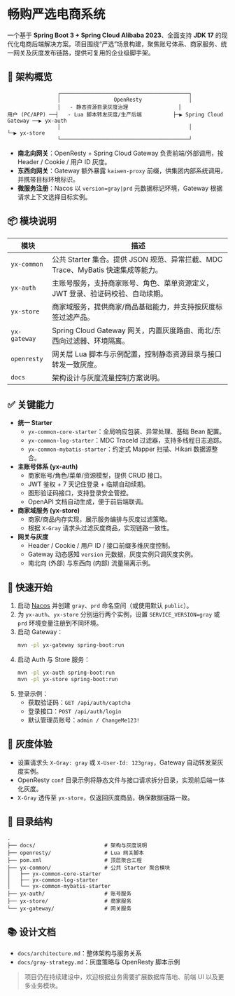 # 畅购严选电商系统

一个基于 **Spring Boot 3 + Spring Cloud Alibaba 2023**、全面支持 **JDK 17** 的现代化电商后端解决方案。项目围绕“严选”场景构建，聚焦账号体系、商家服务、统一网关及灰度发布链路，提供可复用的企业级脚手架。

## 🔧 架构概览
```
                ┌─────────────────────────────────────────┐
                │                 OpenResty               │
                │   - 静态资源目录灰度治理                │
用户 (PC/APP) ──┤   - Lua 脚本转发灰度/生产后端          ├─▶ Spring Cloud Gateway ──▶ yx-auth
                │                                         │                         └─▶ yx-store
                └─────────────────────────────────────────┘
```
* **南北向网关**：OpenResty + Spring Cloud Gateway 负责前端/外部调用，按 Header / Cookie / 用户 ID 灰度。
* **东西向网关**：Gateway 额外暴露 `kaiwen-proxy` 前缀，供集团内部系统调用，并携带目标环境标识。
* **微服务注册**：Nacos 以 `version=gray|prd` 元数据标记环境，Gateway 根据请求上下文选择目标实例。

## 📦 模块说明
| 模块 | 描述 |
| ---- | ---- |
| `yx-common` | 公共 Starter 集合。提供 JSON 规范、异常拦截、MDC Trace、MyBatis 快速集成等能力。|
| `yx-auth` | 主账号服务，支持商家账号、角色、菜单资源定义，JWT 登录、验证码校验、自动续期。|
| `yx-store` | 商家域服务，提供商家/商品基础能力，并支持按灰度标签过滤产品。|
| `yx-gateway` | Spring Cloud Gateway 网关，内置灰度路由、南北/东西向过滤器、环境隔离。|
| `openresty` | 网关层 Lua 脚本与示例配置，控制静态资源目录与接口转发一致灰度。|
| `docs` | 架构设计与灰度流量控制方案说明。|

## ✅ 关键能力
- **统一 Starter**
  - `yx-common-core-starter`：全局响应包装、异常处理、基础 Bean 配置。
  - `yx-common-log-starter`：MDC TraceId 过滤器，支持多线程日志追踪。
  - `yx-common-mybatis-starter`：约定式 Mapper 扫描、Hikari 数据源整合。
- **主账号体系 (yx-auth)**
  - 商家账号/角色/菜单/资源模型，提供 CRUD 接口。
  - JWT 鉴权 + 7 天记住登录 + 临期自动续期。
  - 图形验证码接口，支持登录安全管控。
  - OpenAPI 文档自动生成，便于前后端联调。
- **商家域服务 (yx-store)**
  - 商家/商品内存实现，展示服务编排与灰度过滤策略。
  - 根据 `X-Gray` 请求头过滤灰度商品，实现链路一致性。
- **网关与灰度**
  - Header / Cookie / 用户 ID / 接口前缀多维灰度控制。
  - Gateway 动态感知 `version` 元数据，灰度实例只调灰度实例。
  - 南北向 (外部) 与东西向 (内部) 流量隔离示例。

## 🚀 快速开始
1. 启动 [Nacos](https://nacos.io/) 并创建 `gray`、`prd` 命名空间（或使用默认 `public`）。
2. 为 `yx-auth`、`yx-store` 分别运行两个实例，设置 `SERVICE_VERSION=gray` 或 `prd` 环境变量注册到不同环境。
3. 启动 Gateway：
   ```bash
   mvn -pl yx-gateway spring-boot:run
   ```
4. 启动 Auth 与 Store 服务：
   ```bash
   mvn -pl yx-auth spring-boot:run
   mvn -pl yx-store spring-boot:run
   ```
5. 登录示例：
   - 获取验证码：`GET /api/auth/captcha`
   - 登录接口：`POST /api/auth/login`
   - 默认管理员账号：`admin / ChangeMe123!`

## 🧪 灰度体验
- 设置请求头 `X-Gray: gray` 或 `X-User-Id: 123gray`，Gateway 自动转发至灰度实例。
- OpenResty `conf` 目录示例将静态文件与接口请求拆分目录，实现前后端一体化灰度。
- `X-Gray` 透传至 `yx-store`，仅返回灰度商品，确保数据链路一致。

## 🧱 目录结构
```
.
├── docs/                      # 架构与灰度说明
├── openresty/                 # Lua 网关脚本
├── pom.xml                    # 顶层聚合工程
├── yx-common/                 # 公共 Starter 聚合模块
│   ├── yx-common-core-starter
│   ├── yx-common-log-starter
│   └── yx-common-mybatis-starter
├── yx-auth/                   # 账号服务
├── yx-store/                  # 商家服务
└── yx-gateway/                # 网关服务
```

## 📚 设计文档
- `docs/architecture.md`：整体架构与服务关系
- `docs/gray-strategy.md`：灰度策略与 OpenResty 脚本示例

> 项目仍在持续建设中，欢迎根据业务需要扩展数据库落地、前端 UI 以及更多业务模块。

